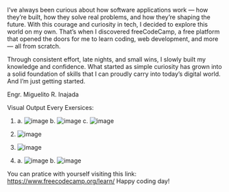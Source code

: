 I’ve always been curious about how software applications work — how they’re built, how they solve real problems, and how they’re shaping the future. With this courage and curiosity in tech, I decided to explore this world on my own. That’s when I discovered freeCodeCamp, a free platform that opened the doors for me to learn coding, web development, and more — all from scratch.

Through consistent effort, late nights, and small wins, I slowly built my knowledge and confidence. What started as simple curiosity has grown into a solid foundation of skills that I can proudly carry into today’s digital world. And I’m just getting started.

Engr. Miguelito R. Inajada

Visual Output Every Exersices:

1. a. ![image](https://github.com/user-attachments/assets/5cc6cf89-8785-443c-8477-726de7a53971)
  b. ![image](https://github.com/user-attachments/assets/c020078a-0d5e-4b4f-98db-2ade58e01cb4)
  c. ![image](https://github.com/user-attachments/assets/9a45bd39-22ef-4262-b5e7-176ea99e50d2)

2. ![image](https://github.com/user-attachments/assets/63daa9e2-24ba-4c89-8b0c-b2393635370c)

3. ![image](https://github.com/user-attachments/assets/4c44c048-dca6-4f19-886b-c75829bf6c51)

4. a. ![image](https://github.com/user-attachments/assets/5c0dc6e6-b24c-4944-8d28-785e423524c2)
   b. ![image](https://github.com/user-attachments/assets/dc93ad43-5d10-4eb7-9ae2-e65b9e27b3d0)




You can pratice with yourself visiting this link: https://www.freecodecamp.org/learn/
Happy coding day!
